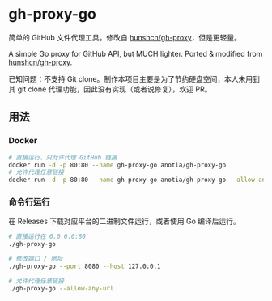 # gh-proxy-go

简单的 GitHub 文件代理工具。修改自 [hunshcn/gh-proxy](https://github.com/hunshcn/gh-proxy)，但是更轻量。

A simple Go proxy for GitHub API, but MUCH lighter. Ported & modified from [hunshcn/gh-proxy](https://github.com/hunshcn/gh-proxy).

已知问题：不支持 Git clone。制作本项目主要是为了节约硬盘空间，本人未用到其 git clone 代理功能，因此没有实现（或者说修复），欢迎 PR。

## 用法

### Docker

```bash
# 直接运行，只允许代理 GitHub 链接
docker run -d -p 80:80 --name gh-proxy-go anotia/gh-proxy-go
# 允许代理任意链接
docker run -d -p 80:80 --name gh-proxy-go anotia/gh-proxy-go --allow-any-url
```

### 命令行运行

在 Releases 下载对应平台的二进制文件运行，或者使用 Go 编译后运行。

```bash
# 直接运行在 0.0.0.0:80
./gh-proxy-go

# 修改端口 / 地址
./gh-proxy-go --port 8080 --host 127.0.0.1

# 允许代理任意链接
./gh-proxy-go --allow-any-url
```
